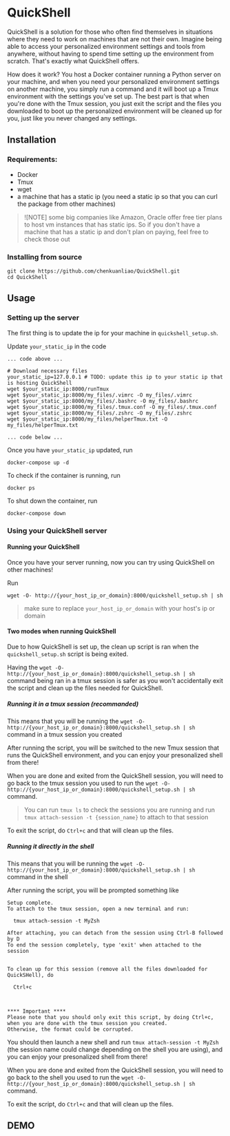 # QuickShell
QuickShell is a solution for those who often find themselves in situations where they need to work on machines that are not their own. Imagine being able to access your personalized environment settings and tools from anywhere, without having to spend time setting up the environment from scratch. That's exactly what QuickShell offers.

How does it work? You host a Docker container running a Python server on your machine, and when you need your personalized environment settings on another machine, you simply run a command and it will boot up a Tmux environment with the settings you've set up. The best part is that when you're done with the Tmux session, you just exit the script and the files you downloaded to boot up the personalized environment will be cleaned up for you, just like you never changed any settings.

## Installation
### Requirements:
- Docker
- Tmux
- wget
- a machine that has a static ip (you need a static ip so that you can curl the package from other machines)

> ![NOTE]
> some big companies like Amazon, Oracle offer free tier plans to host vm instances that has static ips. So if you don't have a machine that has a static ip and don't plan on paying, feel free to check those out

### Installing from source
```
git clone https://github.com/chenkuanliao/QuickShell.git
cd QuickShell
```

## Usage
### Setting up the server
The first thing is to update the ip for your machine in `quickshell_setup.sh`.

Update `your_static_ip` in the code
```
... code above ...

# Download necessary files
your_static_ip=127.0.0.1 # TODO: update this ip to your static ip that is hosting QuickShell
wget $your_static_ip:8000/runTmux
wget $your_static_ip:8000/my_files/.vimrc -O my_files/.vimrc
wget $your_static_ip:8000/my_files/.bashrc -O my_files/.bashrc
wget $your_static_ip:8000/my_files/.tmux.conf -O my_files/.tmux.conf
wget $your_static_ip:8000/my_files/.zshrc -O my_files/.zshrc
wget $your_static_ip:8000/my_files/helperTmux.txt -O my_files/helperTmux.txt

... code below ...
```

Once you have `your_static_ip` updated, run
```
docker-compose up -d
```

To check if the container is running, run
```
docker ps
```

To shut down the container, run
```
docker-compose down
```

### Using your QuickShell server
#### Running your QuickShell
Once you have your server running, now you can try using QuickShell on other machines!

Run
```
wget -O- http://{your_host_ip_or_domain}:8000/quickshell_setup.sh | sh
```

> make sure to replace `your_host_ip_or_domain` with your host's ip or domain

#### Two modes when running QuickShell
Due to how QuickShell is set up, the clean up script is ran when the `quickshell_setup.sh` script is being exited.

Having the `wget -O- http://{your_host_ip_or_domain}:8000/quickshell_setup.sh | sh` command being ran in a tmux session is safer as you won't accidentally exit the script and clean up the files needed for QuickShell.


##### Running it in a tmux session (recommanded)
This means that you will be running the `wget -O- http://{your_host_ip_or_domain}:8000/quickshell_setup.sh | sh` command in a tmux session you created

After running the script, you will be switched to the new Tmux session that runs the QuickShell environment, and you can enjoy your presonalized shell from there!

When you are done and exited from the QuickShell session, you will need to go back to the tmux session you used to run the `wget -O- http://{your_host_ip_or_domain}:8000/quickshell_setup.sh | sh` command. 

> You can run `tmux ls` to check the sessions you are running and run `tmux attach-session -t {session_name}` to attach to that session

To exit the script, do `Ctrl+c` and that will clean up the files.

##### Running it directly in the shell
This means that you will be running the `wget -O- http://{your_host_ip_or_domain}:8000/quickshell_setup.sh | sh` command in the shell 

After running the script, you will be prompted something like
```
Setup complete.
To attach to the tmux session, open a new terminal and run:

  tmux attach-session -t MyZsh

After attaching, you can detach from the session using Ctrl-B followed by D
To end the session completely, type 'exit' when attached to the session


To clean up for this session (remove all the files downloaded for QuickSHell), do

  Ctrl+c



**** Important ****
Please note that you should only exit this script, by doing Ctrl+c, when you are done with the tmux session you created.
Otherwise, the format could be corrupted.
```

You should then launch a new shell and run `tmux attach-session -t MyZsh` (the session name could change depending on the shell you are using), and you can enjoy your presonalized shell from there!

When you are done and exited from the QuickShell session, you will need to go back to the shell you used to run the `wget -O- http://{your_host_ip_or_domain}:8000/quickshell_setup.sh | sh` command. 

To exit the script, do `Ctrl+c` and that will clean up the files.

## DEMO

